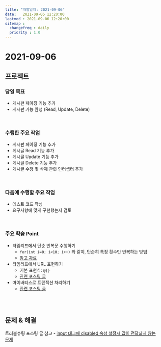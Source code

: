 ```yaml
---
title: "개발일지: 2021-09-06"
date:   2021-09-06 12:20:00
lastmod : 2021-09-06 12:20:00
sitemap :
  changefreq : daily
  priority : 1.0
---
```


# 2021-09-06
## 프로젝트
### 당일 목표
- 게시판 페이징 기능 추가
- 게시판 기능 완성 (Read, Update, Delete)

<br/>

### 수행한 주요 작업
- 게시판 페이징 기능 추가
- 게시글 Read 기능 추가
- 게시글 Update 기능 추가
- 게시글 Delete 기능 추가
- 게시글 수정 및 삭제 관련 인터셉터 추가



<br/>

### 다음에 수행할 주요 작업
- 테스트 코드 작성
- 요구사항에 맞게 구현했는지 검토


<br/>

### 주요 학습 Point
- 타임리프에서 단순 반복문 수행하기
  - `for(int i=0; i<10; i++)` 와 같이, 단순히 특정 횟수만 반복하는 방법
  - [참고 자료](https://ifuwanna.tistory.com/200)
- 타임리프에서 URL 표현하기
  - 기본 표현식: `@{}`
  - [관련 포스팅 글](https://taegyunwoo.github.io/thymeleaf/THYMELEAF_Link)
- 마이바티스로 트랜잭션 처리하기
  - [관련 포스팅 글](https://taegyunwoo.github.io/mybatis/MyBatis_MyBatisFunction)

<br/><br/>

## 문제 & 해결
트러블슈팅 포스팅 글 참고 - [input 태그에 disabled 속성 설정시 값이 전달되지 않는 문제](https://taegyunwoo.github.io/ts/TroubleShooting_DisabledReadOnly)